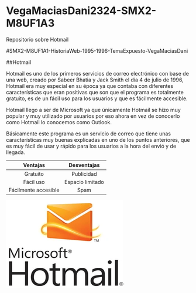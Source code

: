 # VegaMaciasDani2324-SMX2-M8UF1A3
Repositorio sobre Hotmail

#SMX2-M8UF1A1-HistoriaWeb-1995-1996-TemaExpuesto-VegaMaciasDani

##Hotmail

Hotmail es uno de los primeros servicios de correo electrónico con base de una web, creado por Sabeer Bhatia y Jack Smith el día 4 de julio de 1996, Hotmail era muy especial en su época ya que contaba con diferentes características que eran positivas que son que el programa es totalmente gratuito, es de un fácil uso para los usuarios y que es fácilmente accesible.

Hotmail llego a ser de Microsoft ya que únicamente Hotmail se hizo muy popular y muy utilizado por usuarios por eso ahora en vez de conocerlo como Hotmail lo conocemos como Outlook.

Básicamente este programa es un servicio de correo que tiene unas características muy buenas explicadas en uno de los puntos anteriores, que es muy fácil de usar y rápido para los usuarios a la hora del envió y de llegada.

|Ventajas|Desventajas|
|:--------------:|:--------------:|
|Gratuito|Publicidad|
|Fácil uso|Espacio limitado|
|Fácilmente accesible|Spam|


![Hotmail](https://github.com/Danivegamacias/SMX2-M8UF1A1-HistoriaWeb-1995-1996-Hotmail-VegaMaciasDani/blob/main/Sabeer-bhatia-co-founder-of-hotmail-1-320.png)